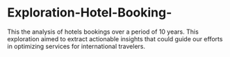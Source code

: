 # Exploration-Hotel-Booking-
This the analysis of hotels bookings over a period of 10 years. This exploration aimed to extract actionable insights that could guide our efforts in optimizing services for international travelers.
